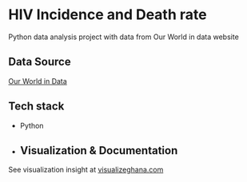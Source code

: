 # HIV Incidence and Death rate
Python data analysis project with data from Our World in data website
## Data Source
[Our World in Data](https://ourworldindata.org/)
## Tech stack
- Python
- ## Visualization & Documentation
See visualization insight at [visualizeghana.com](https://visualizeghana.com/2024/01/hiv-in-ghana.html)
